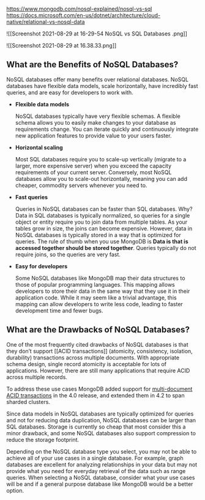 https://www.mongodb.com/nosql-explained/nosql-vs-sql
https://docs.microsoft.com/en-us/dotnet/architecture/cloud-native/relational-vs-nosql-data

![[Screenshot 2021-08-29 at 16-29-54 NoSQL vs SQL Databases .png]]

![[Screenshot 2021-08-29 at 16.38.33.png]]

## What are the Benefits of NoSQL Databases?

NoSQL databases offer many benefits over relational databases. NoSQL databases have flexible data models, scale horizontally, have incredibly fast queries, and are easy for developers to work with.

-   **Flexible data models**
    
    NoSQL databases typically have very flexible schemas. A flexible schema allows you to easily make changes to your database as requirements change. You can iterate quickly and continuously integrate new application features to provide value to your users faster.
    
-   **Horizontal scaling**
    
    Most SQL databases require you to scale-up vertically (migrate to a larger, more expensive server) when you exceed the capacity requirements of your current server. Conversely, most NoSQL databases allow you to scale-out horizontally, meaning you can add cheaper, commodity servers whenever you need to.
    
-   **Fast queries**
    
    Queries in NoSQL databases can be faster than SQL databases. Why? Data in SQL databases is typically normalized, so queries for a single object or entity require you to join data from multiple tables. As your tables grow in size, the joins can become expensive. However, data in NoSQL databases is typically stored in a way that is optimized for queries. The rule of thumb when you use MongoDB is **Data is that is accessed together should be stored together**. Queries typically do not require joins, so the queries are very fast.
    

-   **Easy for developers**
    
    Some NoSQL databases like MongoDB map their data structures to those of popular programming languages. This mapping allows developers to store their data in the same way that they use it in their application code. While it may seem like a trivial advantage, this mapping can allow developers to write less code, leading to faster development time and fewer bugs.
	
## What are the Drawbacks of NoSQL Databases?

One of the most frequently cited drawbacks of NoSQL databases is that they don’t support [[ACID transactions]] (atomicity, consistency, isolation, durability) transactions across multiple documents. With appropriate schema design, single record atomicity is acceptable for lots of applications. However, there are still many applications that require ACID across multiple records.

To address these use cases MongoDB added support for [multi-document ACID transactions](https://www.mongodb.com/transactions) in the 4.0 release, and extended them in 4.2 to span sharded clusters.

Since data models in NoSQL databases are typically optimized for queries and not for reducing data duplication, NoSQL databases can be larger than SQL databases. Storage is currently so cheap that most consider this a minor drawback, and some NoSQL databases also support compression to reduce the storage footprint.

Depending on the NoSQL database type you select, you may not be able to achieve all of your use cases in a single database. For example, graph databases are excellent for analyzing relationships in your data but may not provide what you need for everyday retrieval of the data such as range queries. When selecting a NoSQL database, consider what your use cases will be and if a general purpose database like MongoDB would be a better option.